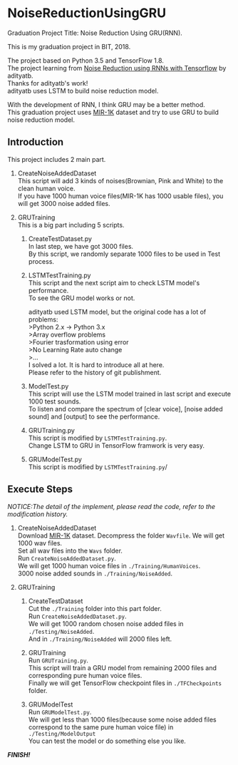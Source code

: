 # NoiseReductionUsingGRU  
Graduation Project Title: Noise Reduction Using GRU(RNN).  
  
This is my graduation project in BIT, 2018.  
  
The project based on Python 3.5 and TensorFlow 1.8.  
The project learning from [Noise Reduction using RNNs with Tensorflow](https://github.com/adityatb/noise-reduction-using-rnn) by adityatb.  
Thanks for adityatb's work!  
adityatb uses LSTM to build noise reduction model.  
  
With the development of RNN, I think GRU may be a better method.  
This graduation project uses [MIR-1K](https://sites.google.com/site/unvoicedsoundseparation/mir-1k) dataset and try to use GRU to build noise reduction model.  
  
## Introduction  
This project includes 2 main part.  
1. CreateNoiseAddedDataset  
	This script will add 3 kinds of noises(Brownian, Pink and White) to the clean human voice.  
	If you have 1000 human voice files(MIR-1K has 1000 usable files), you will get 3000 noise added files.  
  
2. GRUTraining  
	This is a big part including 5 scripts.  
	1. CreateTestDataset.py  
		In last step, we have got 3000 files.  
		By this script, we randomly separate 1000 files to be used in Test process.  
  
	2. LSTMTestTraining.py  
		This script and the next script aim to check LSTM model's performance.  
		To see the GRU model works or not.  
		  
		adityatb used LSTM model, but the original code has a lot of problems:  
			>Python 2.x -> Python 3.x  
			>Array overflow problems  
			>Fourier trasformation using error  
			>No Learning Rate auto change  
			>...  
		I solved a lot. It is hard to introduce all at here.  
		Please refer to the history of git publishment.  
  
	3. ModelTest.py  
		This script will use the LSTM model trained in last script and execute 1000 test sounds.  
		To listen and compare the spectrum of [clear voice], [noise added sound] and [output] to see the performance.  
  
	4. GRUTraining.py  
		This script is modified by `LSTMTestTraining.py`.  
		Change LSTM to GRU in TensorFlow framwork is very easy.  
  
	5. GRUModelTest.py  
		This script is modified by `LSTMTestTraining.py`/  
	  
## Execute Steps  
*NOTICE:The detail of the implement, please read the code, refer to the modification history.*  
1. CreateNoiseAddedDataset  
	Download [MIR-1K](https://sites.google.com/site/unvoicedsoundseparation/mir-1k) dataset. Decompress the folder `Wavfile`. We will get 1000 wav files.  
	Set all wav files into the `Wavs` folder.  
	Run `CreateNoiseAddedDataset.py`.  
	We will get 1000 human voice files in `./Training/HumanVoices`.  
	3000 noise added sounds in `./Training/NoiseAdded`.  
  
2. GRUTraining  
	1. CreateTestDataset  
		Cut the `./Training` folder into this part folder.  
		Run `CreateNoiseAddedDataset.py`.  
		We will get 1000 random chosen noise added files in `./Testing/NoiseAdded`.  
		And in `./Training/NoiseAdded` will 2000 files left.  
  
	2. GRUTraining  
		Run `GRUTraining.py`.  
		This script will train a GRU model from remaining 2000 files and corresponding pure human voice files.  
		Finally we will get TensorFlow checkpoint files in `./TFCheckpoints` folder.  
  
	3. GRUModelTest  
		Run `GRUModelTest.py`.  
		We will get less than 1000 files(because some noise added files correspond to the same pure human voice file) in `./Testing/ModelOutput`  
		You can test the model or do something else you like.  
  
***FINISH!***